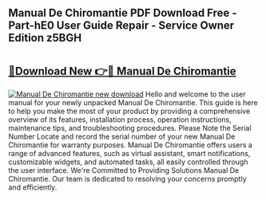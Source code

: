 ## Manual De Chiromantie PDF Download Free - Part-hE0 User Guide Repair - Service Owner Edition z5BGH

# <h2><a href="http://cf19200.oget.top/?id=Manual+De+Chiromantie">🔗Download New 👉🔴 Manual De Chiromantie</a></h2>

[![Manual De Chiromantie new download](https://i.imgur.com/5g1atiW.png)](http://cf19200.oget.top/?id=Manual+De+Chiromantie)
Hello and welcome to the user manual for your newly unpacked Manual De Chiromantie. This guide is here to help you make the most of your product by providing a comprehensive overview of its features, installation process, operation instructions, maintenance tips, and troubleshooting procedures. Please Note the Serial Number Locate and record the serial number of your new Manual De Chiromantie for warranty purposes. Manual De Chiromantie offers users a range of advanced features, such as virtual assistant, smart notifications, customizable widgets, and automated tasks, all easily controlled through the user interface. We're Committed to Providing Solutions Manual De Chiromantie. Our team is dedicated to resolving your concerns promptly and efficiently.
